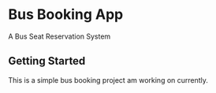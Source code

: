 # Bus Booking App 

A Bus Seat Reservation System

## Getting Started




This is a simple bus booking project am working on currently.










